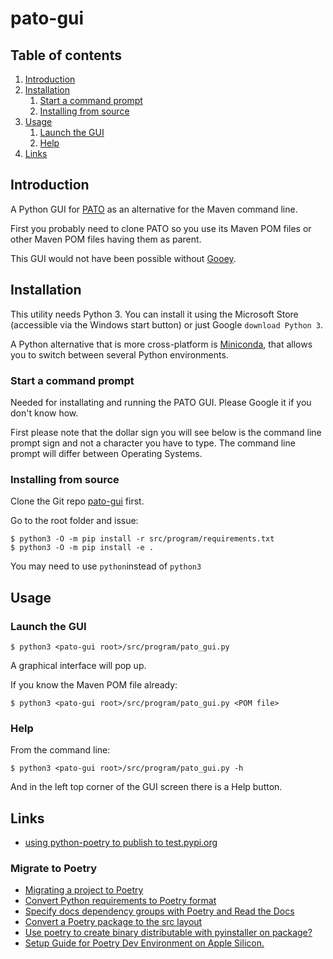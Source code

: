 # pato-gui

## Table of contents

1. [Introduction](#introduction)
2. [Installation](#installation)
   1. [Start a command prompt](#start-command-line-prompt)
   2. [Installing from source](#installing-from-source)
3. [Usage](#usage)
   1. [Launch the GUI](#launch-the-gui)
   2. [Help](#help)
4. [Links](#links)

## Introduction <a name="introduction" />

A Python GUI for [PATO](https://github.com/paulissoft/oracle-tools) as an alternative for the Maven command line.

First you probably need to clone PATO so you use its Maven POM files or other Maven POM files having them as parent.

This GUI would not have been possible without [Gooey](https://github.com/chriskiehl/Gooey).

## Installation <a name="installation" />

This utility needs Python 3. You can install it using the Microsoft Store
(accessible via the Windows start button) or just Google `download Python 3`.

A Python alternative that is more cross-platform is
[Miniconda](https://docs.conda.io/projects/miniconda/en/latest/miniconda-install.html),
that allows you to switch between several Python environments.

### Start a command prompt <a name="start-command-line-prompt" />

Needed for installating and running the PATO GUI. Please Google it if you don't know how.

First please note that the dollar sign you will see below is the command line prompt sign and not a character you have to type.
The command line prompt will differ between Operating Systems.

### Installing from source <a name="installing-from-source" />

Clone the Git repo [pato-gui](https://github.com/paulissoft/pato-gui) first.

Go to the root folder and issue:

```
$ python3 -O -m pip install -r src/program/requirements.txt
$ python3 -O -m pip install -e .
```

You may need to use `python`instead of `python3`

<!-- 

### Installing the binary Python package <a name="installing-from-binary-package" />

```
$ python3 -m pip install pato-gui
```

Now `pato-gui` should be available and this command shows you the help:

```
$ pato-gui -h
```

-->

## Usage <a name="usage" />

### Launch the GUI <a name="launch-the-gui" />

```
$ python3 <pato-gui root>/src/program/pato_gui.py
```

A graphical interface will pop up.

If you know the Maven POM file already:

```
$ python3 <pato-gui root>/src/program/pato_gui.py <POM file>
```

### Help <a name="help" />

From the command line:

```
$ python3 <pato-gui root>/src/program/pato_gui.py -h
```

And in the left top corner of the GUI screen there is a Help button.

## Links <a name="links" />

- [using python-poetry to publish to test.pypi.org](https://stackoverflow.com/questions/68882603/using-python-poetry-to-publish-to-test-pypi-org)

### Migrate to Poetry

- [Migrating a project to Poetry](https://browniebroke.com/blog/migrating-project-to-poetry/)
- [Convert Python requirements to Poetry format](https://browniebroke.com/blog/convert-requirements-to-pyproject/)
- [Specify docs dependency groups with Poetry and Read the Docs](https://browniebroke.com/blog/specify-docs-dependency-groups-with-poetry-and-read-the-docs/)
- [Convert a Poetry package to the src layout](https://browniebroke.com/blog/convert-existing-poetry-to-src-layout/)
- [Use poetry to create binary distributable with pyinstaller on package?](https://stackoverflow.com/questions/76145761/use-poetry-to-create-binary-distributable-with-pyinstaller-on-package)
- [Setup Guide for Poetry Dev Environment on Apple Silicon.](https://github.com/rybodiddly/Poetry-Pyenv-Homebrew-Numpy-TensorFlow-on-Apple-Silicon-M1)
